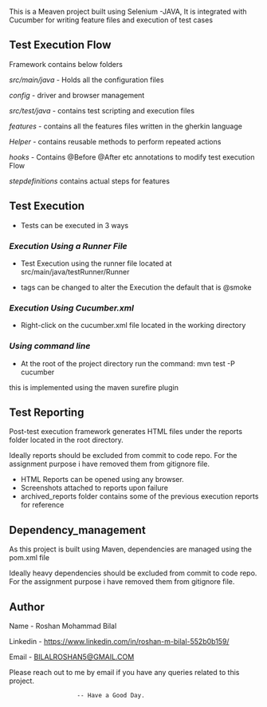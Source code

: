 This is a Meaven project built using Selenium -JAVA, It is integrated with Cucumber for writing feature files and execution of test cases
## Test Execution Flow
Framework contains below folders


*src/main/java* - Holds all the configuration files

*config* - driver and browser management

*src/test/java* - contains test scripting and execution files

*features* - contains all the features files written in the gherkin language

*Helper* - contains reusable methods to perform repeated actions

*hooks* - Contains @Before @After etc annotations to modify test execution Flow

*stepdefinitions* contains actual steps for features
## Test Execution

* Tests can be executed in 3 ways 

### *Execution Using a Runner File*

 * Test Execution using the runner file
 located at src/main/java/testRunner/Runner

 * tags can be changed to alter the Execution
 the default that is @smoke

### *Execution Using Cucumber.xml*
 * Right-click on the cucumber.xml file located in the working directory

### *Using  command line*
* At the root of the project directory run the command:  mvn test -P cucumber

this is implemented using the maven surefire   plugin


##  Test Reporting

Post-test execution framework generates HTML files under the reports folder located in the root directory.

Ideally reports should be excluded from commit to code repo. For the assignment purpose i have removed them from gitignore file.


* HTML Reports can be opened using any browser.
* Screenshots attached to reports upon failure
* archived_reports folder contains some of the previous execution reports for reference
## Dependency_management
As this project is built using Maven, dependencies are managed using the pom.xml file

Ideally heavy dependencies should be excluded from commit to code repo.
For the assignment purpose i have removed them from gitignore file.
## Author
Name - Roshan Mohammad Bilal

Linkedin - https://www.linkedin.com/in/roshan-m-bilal-552b0b159/

Email - BILALROSHAN5@GMAIL.COM

Please reach out to me by email if you have any queries related to this project.

                       -- Have a Good Day.